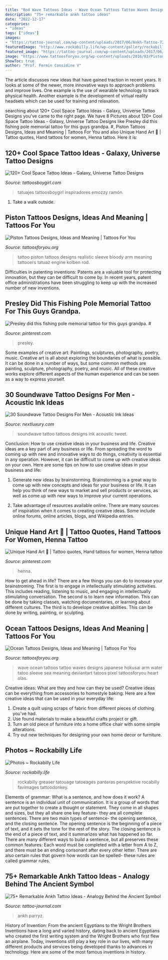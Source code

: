 ```yaml
---
title: "Rod Wave Tattoos Ideas - Wave Ocean Tattoos Tattoo Waves Designs Japanese Hokusai Arm Water Tatoo Sleeve Sea Meaning Deviantart Tatoos Pixel Tattoosforyou Heart Olas"
description: "75+ remarkable ankh tattoo ideas"
date: "2022-12-17"
categories:
- "ideas"
tags: ["ideas"]
images:
- "https://tattoo-journal.com/wp-content/uploads/2017/06/Ankh-Tattoo-72-768x960.jpg"
featuredImage: "http://www.rockabilly.life/wp-content/gallery/rockabilly-and-hot-rod-tattoos/rockabilly-hot-rod-rock-roll-music-tattoos-53.jpg"
featured_image: "https://tattoo-journal.com/wp-content/uploads/2017/06/Ankh-Tattoo-72-768x960.jpg"
image: "https://www.tattoosforyou.org/wp-content/uploads/2016/03/Piston-Tattoo-Sleeve.jpg"
ShowToc: true
author: "Prof. Fermin Considine V"
---
```



The article discusses new ideas that have gained traction in recent years. It looks at some of the newer, more innovative ways to approach problems and improve lives. One example is the use of wearable technology to track physical health. Another example is the development of virtual reality headsets which can be used for training and relaxation.

	

		
searching about 120+ Cool Space Tattoo Ideas - Galaxy, Universe Tattoo Designs you've came to the right page. We have 8 Pictures about 120+ Cool Space Tattoo Ideas - Galaxy, Universe Tattoo Designs like Presley did this fishing pole memorial tattoo for this guys grandpa. #, Piston Tattoos Designs, Ideas and Meaning | Tattoos For You and also Unique Hand Art 🌷 | Tattoo quotes, Hand tattoos for women, Henna tattoo. Here it is:
		
    
## 120+ Cool Space Tattoo Ideas - Galaxy, Universe Tattoo Designs

<img loading=lazy src="https://cdn.tattoosboygirl.com/wp-content/uploads/2021/07/Space-tattoo-ideas-40.jpg" onerror="this.onerror=null;this.src='https://tse1.mm.bing.net/th?id=OIP.6yqB946-Dy2v5q9D1Jj6UAHaJ4&amp;pid=15.1';" alt="120+ Cool Space Tattoo Ideas - Galaxy, Universe Tattoo Designs">

_Source: tattoosboygirl.com_

>tatuajes tattoosboygirl inspiradores emozzy ramón. 

	

1. Take a walk outside.

    
## Piston Tattoos Designs, Ideas And Meaning | Tattoos For You

<img loading=lazy src="https://www.tattoosforyou.org/wp-content/uploads/2016/03/Piston-Tattoo-Sleeve.jpg" onerror="this.onerror=null;this.src='https://tse3.mm.bing.net/th?id=OIP.exR0QvfAMvTKMPayvWl76wAAAA&amp;pid=15.1';" alt="Piston Tattoos Designs, Ideas and Meaning | Tattoos For You">

_Source: tattoosforyou.org_

>tattoo piston tattoos designs realistic sleeve bloody arm meaning tattooers tatuaż engine kolben rod. 

	

Difficulties in patenting inventions:
Patents are a valuable tool for protecting innovation, but they can be difficult to come by. In recent years, patent office administrations have been struggling to keep up with the increased number of new inventions.

    
## Presley Did This Fishing Pole Memorial Tattoo For This Guys Grandpa. #

<img loading=lazy src="https://i.pinimg.com/736x/e0/f9/0b/e0f90b87ed026415752817b2a871c19e.jpg" onerror="this.onerror=null;this.src='https://tse1.mm.bing.net/th?id=OIP.ZhrUkQrpwTSF3kCEepYCQQHaLI&amp;pid=15.1';" alt="Presley did this fishing pole memorial tattoo for this guys grandpa. #">

_Source: pinterest.com_

>presley. 

	

Some examples of creative art: Paintings, sculptures, photography, poetry, music.
Creative art is all about exploring the boundaries of what is possible. It can be done in a number of ways, but some common methods are painting, sculpture, photography, poetry, and music. All of these creative works explore different aspects of the human experience and can be seen as a way to express yourself.

    
## 30 Soundwave Tattoo Designs For Men - Acoustic Ink Ideas

<img loading=lazy src="http://nextluxury.com/wp-content/uploads/spine-soundwave-male-tattoos.jpg" onerror="this.onerror=null;this.src='https://tse2.mm.bing.net/th?id=OIP.gtbFZL2kf2RoC4161R-E7AAAAA&amp;pid=15.1';" alt="30 Soundwave Tattoo Designs For Men - Acoustic Ink Ideas">

_Source: nextluxury.com_

>soundwave tattoo tattoos designs ink acoustic tweet. 

	

Conclusion: How to use creative ideas in your business and life.
Creative ideas are a key part of any business or life. From spreading the word to coming up with new and innovative ways to do things, creativity is essential in any operation. However, it can be difficult to come up with creative ideas on your own. Here are some tips on how to use creative ideas in your business and life: 
1) Generate new ideas by brainstorming. Brainstorming is a great way to come up with new concepts and ideas for your business or life. It can help you think of new ways to market and sell products or services, as well as come up with new ways to improve your current operations. 

2) Take advantage of resources available online. There are many sources of inspiration when it comes to creating creative ideas. Some include online forums, online articles, blogs, and Wikipedia entries.

    
## Unique Hand Art 🌷 | Tattoo Quotes, Hand Tattoos For Women, Henna Tattoo

<img loading=lazy src="https://i.pinimg.com/736x/18/12/92/181292e5c99fbbf2b09f9af8bcde8774.jpg" onerror="this.onerror=null;this.src='https://tse3.mm.bing.net/th?id=OIP.khwOkFKK46cSdDPhLPc68gHaLH&amp;pid=15.1';" alt="Unique Hand Art 🌷 | Tattoo quotes, Hand tattoos for women, Henna tattoo">

_Source: pinterest.com_

>henna. 

	

How to get ahead in life? There are a few things you can do to increase your brainstroming. The first is to engage in intellectually stimulating activities. This includes reading, listening to music, and engaging in intellectually stimulating conversation. The second is to learn new information. This can be done by taking classes, watching documentaries, or learning about different cultures. The third is to develope creative abilities. This can be done by writing, painting, or sculpting.

    
## Ocean Tattoos Designs, Ideas And Meaning | Tattoos For You

<img loading=lazy src="http://www.tattoosforyou.org/wp-content/uploads/2017/11/Ocean-Wave-Tattoo.jpg" onerror="this.onerror=null;this.src='https://tse4.mm.bing.net/th?id=OIP.mhJPs8ubeEQwfEJKysiBaQHaLE&amp;pid=15.1';" alt="Ocean Tattoos Designs, Ideas and Meaning | Tattoos For You">

_Source: tattoosforyou.org_

>wave ocean tattoos tattoo waves designs japanese hokusai arm water tatoo sleeve sea meaning deviantart tatoos pixel tattoosforyou heart olas. 

	

Creative ideas: What are they and how can they be used?
Creative ideas can be everything from accessories to homestyle baking. Here are a few creative ideas that can be used in your everyday life: 
1. Create a quilt using scraps of fabric from different pieces of clothing you've had.
2. Use found materials to make a beautiful crafts project or gift.
3. Turn an old piece of furniture into a home office chair with some simple alterations.
4. Try out new techniques for designing your own home decor or furniture.

    
## Photos ~ Rockabilly Life

<img loading=lazy src="http://www.rockabilly.life/wp-content/gallery/rockabilly-and-hot-rod-tattoos/rockabilly-hot-rod-rock-roll-music-tattoos-53.jpg" onerror="this.onerror=null;this.src='https://tse3.mm.bing.net/th?id=OIP.iqqwSnQDWF0tAqSYKTWJqAHaJ4&amp;pid=15.1';" alt="Photos ~ Rockabilly Life">

_Source: rockabilly.life_

>rockabilly greaser tatouage tatoeages panteras perspektive rocabilly favimages tattoodonkey. 

	

Elements of grammar: What is a sentence, and how does it work?
A sentence is an individual unit of communication. It is a group of words that are put together to create a thought or statement. They come in all shapes and sizes, but they all share one key feature- they are all complete sentences. There are two main types of sentence- the opening sentence, and the closing sentence. The opening sentence is the beginning of a piece of text, and it sets the tone for the rest of the story. The closing sentence is the end of a piece of text, and it summarizes what has happened so far. There are many different ways to build a sentence, but all preserves these common features: Each word must be completed with a letter from A to Z, and there must be an ending consonant after every other letter. There are also certain rules that govern how words can be spelled- these rules are called grammar rules.

    
## 75+ Remarkable Ankh Tattoo Ideas - Analogy Behind The Ancient Symbol

<img loading=lazy src="https://tattoo-journal.com/wp-content/uploads/2017/06/Ankh-Tattoo-72-768x960.jpg" onerror="this.onerror=null;this.src='https://tse2.mm.bing.net/th?id=OIP.hAL3NoxB0hhiCNIThIk6cQHaJQ&amp;pid=15.1';" alt="75+ Remarkable Ankh Tattoo Ideas - Analogy Behind the Ancient Symbol">

_Source: tattoo-journal.com_

>ankh parryz. 

	

History of Invention: From the ancient Egyptians to the Wright Brothers
Inventions have a long and varied history, dating back to ancient Egyptians who created the first writing system and the Wright Brothers who first flew an airplane. Today, inventions still play a key role in our lives, with many different products and services being developed thanks to advances in technology. Here are some of the most famous inventions in history.

